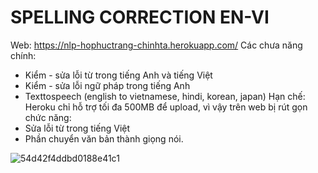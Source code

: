 # SPELLING CORRECTION EN-VI
Web: https://nlp-hophuctrang-chinhta.herokuapp.com/
Các chưa năng chính: 
+ Kiểm - sửa lỗi từ trong tiếng Anh và tiếng Việt
+ Kiểm - sửa lỗi ngữ pháp trong tiếng Anh
+ Texttospeech (english to vietnamese, hindi, korean, japan)
Hạn chế: Heroku chỉ hỗ trợ tối đa 500MB để upload, vì vậy trên web bị rút gọn chức năng:
+ Sửa lỗi từ trong tiếng Việt
+ Phần chuyển văn bản thành giọng nói.

![54d42f4ddbd0188e41c1](https://user-images.githubusercontent.com/56389219/177959305-49582237-7abd-4d0a-9f6b-c60478414e36.jpg)
